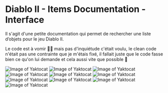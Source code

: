 # Diablo II - Items Documentation - Interface

Il s'agit d'une petite documentation qui permet de rechercher une liste d’objets pour le jeu Diablo II.

Le code est à vomir 🤢🤮 mais pas d'inquiétude c'était voulu, le clean code n'était pas une contrainte que je m'étais fixé, il fallait juste que le code fasse bien ce qu'on lui demande et cela aussi vite que possible 🙂

![Image of Yaktocat](https://imgur.com/NE1abk7.png)
![Image of Yaktocat](https://imgur.com/7kI6k3n.png)
![Image of Yaktocat](https://imgur.com/pMHsPg0.png)
![Image of Yaktocat](https://imgur.com/6xIDc51.png)
![Image of Yaktocat](https://imgur.com/RS6LIZP.png)
![Image of Yaktocat](https://imgur.com/BE4KDZI.png)
![Image of Yaktocat](https://imgur.com/D79YeZs.png)
![Image of Yaktocat](https://imgur.com/Vb7z4oE.png)
![Image of Yaktocat](https://imgur.com/xuhCsaK.png)
![Image of Yaktocat](https://imgur.com/eAGkKb1.png)
